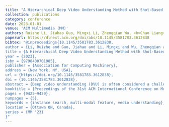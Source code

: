 ```yaml
---
title: "A Hierarchical Deep Video Understanding Method with Shot-Based Instance Search and Large Language Model"
collection: publications
category: conference
date: 2023-01-01
venue: 'ACM Multimedia (MM)'
authors: Ruizhe Li, Jiahao Guo, Mingxi Li, Zhengqian Wu, <b>Chao Liang</b>*
paperurl: https://dlnext.acm.org/doi/abs/10.1145/3581783.3612838
bibtex: "@inproceedings{10.1145/3581783.3612838,
author = {Li, Ruizhe and Guo, Jiahao and Li, Mingxi and Wu, Zhengqian and Liang, Chao},
title = {A Hierarchical Deep Video Understanding Method with Shot-Based Instance Search and Large Language Model},
year = {2023},
isbn = {9798400701085},
publisher = {Association for Computing Machinery},
address = {New York, NY, USA},
url = {https://doi.org/10.1145/3581783.3612838},
doi = {10.1145/3581783.3612838},
abstract = {Deep video understanding (DVU) is often considered a challenge due to the aim of interpreting a video with storyline, which is designed to solve two levels of problems: predicting the human interaction in scene-level and identifying the relationship between two entities in movie-level. Based on our understanding of the movie characteristics and analysis of DVU tasks, in this paper, we propose a four-stage method to solve the task, which includes video structuring, shot based instance search, interaction \& relation prediction and shot-scene summary \& Question Answering (QA) with ChatGPT. In these four stages, shot based instance search allows accurate identification and tracking of characters at an appropriate video granularity. Using ChatGPT in QA, on the one hand, can narrow the answer space, on the other hand, with the help of the powerful text understanding ability, ChatGPT can help us answer the questions by giving background knowledge. We rank first in movie-level group 2 and scene-level group 1, second in movie-level group 1 and scene-level group 2 in ACM MM 2023 Grand Challenge.},
booktitle = {Proceedings of the 31st ACM International Conference on Multimedia},
pages = {9425–9429},
numpages = {5},
keywords = {instance search, multi-modal feature, vedio understanding},
location = {Ottawa ON, Canada},
series = {MM '23}
}"
---
```

